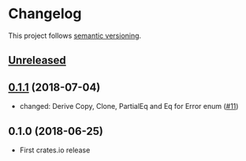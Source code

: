 # Changelog

This project follows [semantic versioning](https://semver.org/).

## [Unreleased]

## [0.1.1] (2018-07-04)

 * changed: Derive Copy, Clone, PartialEq and Eq for Error enum
   ([#11](https://github.com/Sensirion/lin-bus-rs/pull/11))

## 0.1.0 (2018-06-25)

 * First crates.io release

[Unreleased]: https://github.com/Sensirion/lin-bus-rs/compare/v0.1.1...HEAD
[0.1.1]: https://github.com/Sensirion/lin-bus-rs/compare/v0.1.0...v0.1.1
